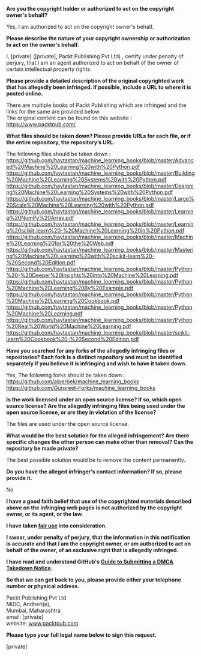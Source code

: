 **Are you the copyright holder or authorized to act on the copyright owner's behalf?**

Yes, I am authorized to act on the copyright owner's behalf.

**Please describe the nature of your copyright ownership or authorization to act on the owner's behalf.**

I, [private] ([private], Packt Publishing Pvt Ltd) , certify under penalty of perjury, that I am an agent authorized to act on behalf of the owner of certain intellectual property rights.

**Please provide a detailed description of the original copyrighted work that has allegedly been infringed. If possible, include a URL to where it is posted online.**

There are multiple books of Packt Publishing which are infringed and the links for the same are provided below.  
The original content can be found on this website :  
https://www.packtpub.com/

**What files should be taken down? Please provide URLs for each file, or if the entire repository, the repository’s URL.**

The following files should be taken down :  
https://github.com/haytastan/machine_learning_books/blob/master/Advanced%20Machine%20Learning%20with%20Python.pdf  
https://github.com/haytastan/machine_learning_books/blob/master/Building%20Machine%20Learning%20Systems%20with%20Python.pdf  
https://github.com/haytastan/machine_learning_books/blob/master/Designing%20Machine%20Learning%20Systems%20with%20Python.pdf  
https://github.com/haytastan/machine_learning_books/blob/master/Large%20Scale%20Machine%20Learning%20with%20Python.pdf  
https://github.com/haytastan/machine_learning_books/blob/master/Learning%20NumPy%20Array.pdf  
https://github.com/haytastan/machine_learning_books/blob/master/Learning%20scikit-learn%20-%20Machine%20Learning%20in%20Python.pdf  
https://github.com/haytastan/machine_learning_books/blob/master/Machine%20Learning%20for%20the%20Web.pdf  
https://github.com/haytastan/machine_learning_books/blob/master/Mastering%20Machine%20Learning%20with%20scikit-learn%20-%20Second%20Edition.pdf  
https://github.com/haytastan/machine_learning_books/blob/master/Python%20-%20Deeper%20Insights%20into%20Machine%20Learning.pdf  
https://github.com/haytastan/machine_learning_books/blob/master/Python%20Machine%20Learning%20By%20Example.pdf  
https://github.com/haytastan/machine_learning_books/blob/master/Python%20Machine%20Learning%20Cookbook.pdf  
https://github.com/haytastan/machine_learning_books/blob/master/Python%20Machine%20Learning.pdf  
https://github.com/haytastan/machine_learning_books/blob/master/Python%20Real%20World%20Machine%20Learning.pdf  
https://github.com/haytastan/machine_learning_books/blob/master/scikit-learn%20Cookbook%20-%20Second%20Edition.pdf

**Have you searched for any forks of the allegedly infringing files or repositories? Each fork is a distinct repository and must be identified separately if you believe it is infringing and wish to have it taken down.**

Yes, The following forks should be taken down :  
https://github.com/alperbek/machine_learning_books  
https://github.com/Gurpreet-Forks/machine_learning_books

**Is the work licensed under an open source license? If so, which open source license? Are the allegedly infringing files being used under the open source license, or are they in violation of the license?**

The files are used under the open source license.

**What would be the best solution for the alleged infringement? Are there specific changes the other person can make other than removal? Can the repository be made private?**

The best possible solution would be to remove the content permanently.

**Do you have the alleged infringer’s contact information? If so, please provide it.**

No

**I have a good faith belief that use of the copyrighted materials described above on the infringing web pages is not authorized by the copyright owner, or its agent, or the law.**

**I have taken <a href="https://www.lumendatabase.org/topics/22">fair use</a> into consideration.**

**I swear, under penalty of perjury, that the information in this notification is accurate and that I am the copyright owner, or am authorized to act on behalf of the owner, of an exclusive right that is allegedly infringed.**

**I have read and understand GitHub's <a href="https://docs.github.com/articles/guide-to-submitting-a-dmca-takedown-notice/">Guide to Submitting a DMCA Takedown Notice</a>.**

**So that we can get back to you, please provide either your telephone number or physical address.**

Packt Publishing Pvt Ltd  
MIDC, Andheri(e),  
Mumbai, Maharashtra  
email: [private]  
website:  www.packtpub.com

**Please type your full legal name below to sign this request.**

[private]
